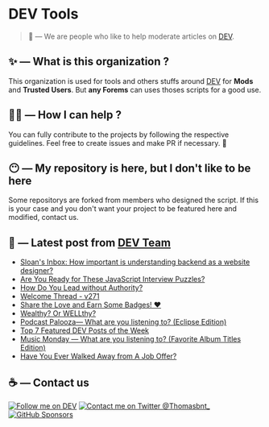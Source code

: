 # DEV Tools

> 🔧 — We are people who like to help moderate articles on [DEV](https://dev.to).

## ✨ — What is this organization ?

This organization is used for tools and others stuffs around [DEV](https://dev.to) for **Mods** and **Trusted Users**. But __any Forems__ can uses thoses scripts for a good use.


## 💪🏼 — How I can help ?

You can fully contribute to the projects by following the respective guidelines. Feel free to create issues and make PR if necessary. 🎉

## 😶 — My repository is here, but I don't like to be here

Some repositorys are forked from members who designed the script. If this is your case and you don't want your project to be featured here and modified, contact us.

## 📝 — Latest post from [DEV Team](https://dev.to/devteam)

<!-- BLOG-POST-LIST:START -->
- [Sloan&#39;s Inbox: How important is understanding backend as a website designer?](https://dev.to/devteam/sloans-inbox-how-important-is-understanding-backend-as-a-website-designer-3l6h)
- [Are You Ready for These JavaScript Interview Puzzles?](https://dev.to/devteam/are-you-ready-for-these-javascript-interview-puzzles-25k8)
- [How Do You Lead without Authority?](https://dev.to/devteam/how-do-you-lead-without-authority-514a)
- [Welcome Thread - v271](https://dev.to/devteam/welcome-thread-v271-1e8o)
- [Share the Love and Earn Some Badges! ❤️](https://dev.to/devteam/share-the-love-and-earn-some-badges-55hf)
- [Wealthy? Or WELLthy?](https://dev.to/devteam/wealthy-or-wellthy-2h8)
- [Podcast Palooza— What are you listening to? &lpar;Eclipse Edition&rpar;](https://dev.to/devteam/podcast-palooza-what-are-you-listening-to-eclipse-edition-9ii)
- [Top 7 Featured DEV Posts of the Week](https://dev.to/devteam/top-7-featured-dev-posts-of-the-week-3h7c)
- [Music Monday — What are you listening to? &lpar;Favorite Album Titles Edition&rpar;](https://dev.to/devteam/music-monday-what-are-you-listening-to-favorite-album-titles-edition-26lg)
- [Have You Ever Walked Away from A Job Offer?](https://dev.to/devteam/have-you-ever-walked-away-from-a-job-offer-54da)
<!-- BLOG-POST-LIST:END -->


## ☕ — Contact us

[![Follow me on DEV](https://img.shields.io/badge/dev.to-%2308090A.svg?&style=for-the-badge&logo=dev.to&logoColor=white&alt=devto)](https://dev.to/thomasbnt)
[![Contact me on Twitter @Thomasbnt_](https://img.shields.io/badge/Contact%20me%20on%20Twitter-%231DA1F2.svg?&style=for-the-badge&logo=twitter&logoColor=white&alt=twitter)](https://twitter.com/messages/1142357270-1142357270?text=Hello,%20I%20contact%20you%20from%20devtotools%20&recipient_id=1142357270) [![GitHub Sponsors](https://img.shields.io/badge/Sponsor%20me-%23EA54AE.svg?&style=for-the-badge&logo=github-sponsors&logoColor=white)](https://github.com/sponsors/thomasbnt)


